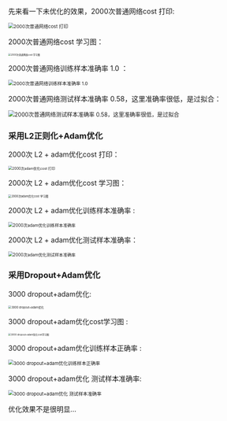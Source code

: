 ### 

先来看一下未优化的效果，2000次普通网络cost 打印:

<img src="../学习记录/image_dnn_pro测试/2000次普通网络cost 打印.png" alt="2000次普通网络cost 打印" style="zoom:67%;" />

2000次普通网络cost 学习图：

<img src="../学习记录/image_dnn_pro测试/2000次普通网络cost 学习图.png" alt="2000次普通网络cost 学习图" style="zoom: 33%;" />

2000次普通网络训练样本准确率 1.0 ：

<img src="../学习记录/image_dnn_pro测试/2000次普通网络训练样本准确率 1.0.png" alt="2000次普通网络训练样本准确率 1.0" style="zoom: 67%;" />

2000次普通网络测试样本准确率 0.58，这里准确率很低，是过拟合：

<img src="../学习记录/image_dnn_pro测试/2000次普通网络测试样本准确率 0.58，这里准确率很低，是过拟合.png" alt="2000次普通网络测试样本准确率 0.58，这里准确率很低，是过拟合" style="zoom: 80%;" />

### 采用L2正则化+Adam优化

2000次 L2 + adam优化cost 打印：

<img src="../学习记录/image_dnn_pro测试/2000次adam优化cost 打印.png" alt="2000次adam优化cost 打印" style="zoom: 50%;" />

2000次 L2 + adam优化cost 学习图：

<img src="../学习记录/image_dnn_pro测试/2000次adam优化cost 学习图.png" alt="2000次adam优化cost 学习图" style="zoom: 40%;" />

2000次 L2 + adam优化训练样本准确率 :

<img src="../学习记录/image_dnn_pro测试/2000次adam优化训练样本准确率.png" alt="2000次adam优化训练样本准确率" style="zoom:60%;" />

2000次 L2 + adam优化测试样本准确率：

<img src="../学习记录/image_dnn_pro测试/2000次adam优化测试样本准确率.png" alt="2000次adam优化测试样本准确率" style="zoom:60%;" />

### 采用Dropout+Adam优化

3000 dropout+adam优化:

<img src="../学习记录/image_dnn_pro测试/3000 dropout+adam优化.png" alt="3000 dropout+adam优化" style="zoom: 40%;" />

3000 dropout+adam优化cost学习图 :

<img src="../学习记录/image_dnn_pro测试/3000 dropout+adam优化cost学习图.png" alt="3000 dropout+adam优化cost学习图" style="zoom: 33%;" />

3000 dropout+adam优化训练样本正确率 :

<img src="../学习记录/image_dnn_pro测试/3000 dropout+adam优化训练样本正确率.png" alt="3000 dropout+adam优化训练样本正确率" style="zoom: 67%;" />

3000 dropout+adam优化 测试样本准确率:

<img src="../学习记录/image_dnn_pro测试/3000 dropout+adam优化 测试样本准确率.png" alt="3000 dropout+adam优化 测试样本准确率" style="zoom: 67%;" />



优化效果不是很明显...